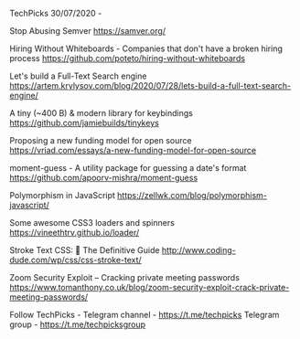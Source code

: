 TechPicks 30/07/2020 -

Stop Abusing Semver
https://samver.org/

Hiring Without Whiteboards - Companies that don't have a broken hiring process
https://github.com/poteto/hiring-without-whiteboards

Let's build a Full-Text Search engine
https://artem.krylysov.com/blog/2020/07/28/lets-build-a-full-text-search-engine/

A tiny (~400 B) & modern library for keybindings
https://github.com/jamiebuilds/tinykeys

Proposing a new funding model for open source
https://vriad.com/essays/a-new-funding-model-for-open-source

moment-guess - A utility package for guessing a date's format
https://github.com/apoorv-mishra/moment-guess

Polymorphism in JavaScript
https://zellwk.com/blog/polymorphism-javascript/

Some awesome CSS3 loaders and spinners
https://vineethtrv.github.io/loader/

Stroke Text CSS: 📕 The Definitive Guide
http://www.coding-dude.com/wp/css/css-stroke-text/

Zoom Security Exploit – Cracking private meeting passwords
https://www.tomanthony.co.uk/blog/zoom-security-exploit-crack-private-meeting-passwords/

Follow TechPicks -
Telegram channel - https://t.me/techpicks
Telegram group - https://t.me/techpicksgroup